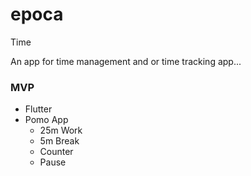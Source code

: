 # epoca
Time


An app for time management and or time tracking app...

### MVP
- Flutter 
- Pomo App
    - 25m Work
    - 5m Break
    - Counter
    - Pause